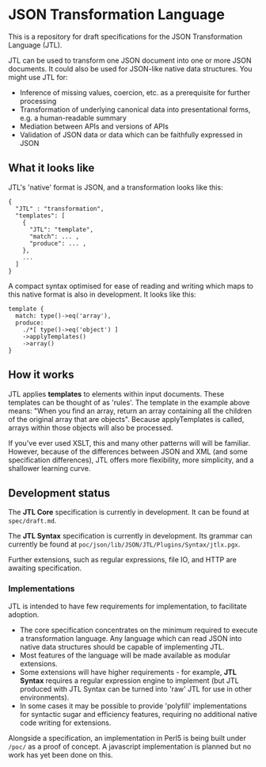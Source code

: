 # JSON Transformation Language

This is a repository for draft specifications for the JSON Transformation Language (JTL).

JTL can be used to transform one JSON document into one or more JSON documents. It could also be used for JSON-like native data structures. You might use JTL for:

- Inference of missing values, coercion, etc. as a prerequisite for further processing
- Transformation of underlying canonical data into presentational forms, e.g. a human-readable summary
- Mediation between APIs and versions of APIs
- Validation of JSON data or data which can be faithfully expressed in JSON

## What it looks like

JTL's 'native' format is JSON, and a transformation looks like this:

    {
      "JTL" : "transformation",
      "templates": [
        {
          "JTL": "template",
          "match": ... ,
          "produce": ... ,
        },
        ...
      ]
    }

A compact syntax optimised for ease of reading and writing which maps to this native format is also in development. It looks like this:

    template {
      match: type()->eq('array'),
      produce:
        ./*[ type()->eq('object') ]
        ->applyTemplates()
        ->array()
    }

## How it works

JTL applies **templates** to elements within input documents. These templates can be thought of as 'rules'. The template in the example above means: "When you find an array, return an array containing all the children of the original array that are objects". Because applyTemplates is called, arrays within those objects will also be processed.

If you've ever used XSLT, this and many other patterns will will be familiar. However, because of the differences between JSON and XML (and some specification differences), JTL offers more flexibility, more simplicity, and a shallower learning curve.

## Development status

The **JTL Core** specification is currently in development. It can be found at `spec/draft.md`.

The **JTL Syntax** specification is currently in development. Its grammar can currently be found at `poc/json/lib/JSON/JTL/Plugins/Syntax/jtlx.pgx`.

Further extensions, such as regular expressions, file IO, and HTTP are awaiting specification.

### Implementations

JTL is intended to have few requirements for implementation, to facilitate adoption.

- The core specification concentrates on the minimum required to execute a transformation language. Any language which can read JSON into native data structures should be capable of implementing JTL.
- Most features of the language will be made available as modular extensions.
- Some extensions will have higher requirements - for example, **JTL Syntax** requires a regular expression engine to implement (but JTL produced with JTL Syntax can be turned into 'raw' JTL for use in other environments).
- In some cases it may be possible to provide 'polyfill' implementations for syntactic sugar and efficiency features, requiring no additional native code writing for extensions.

Alongside a specification, an implementation in Perl5 is being built under `/poc/` as a proof of concept. A javascript implementation is planned but no work has yet been done on this.
